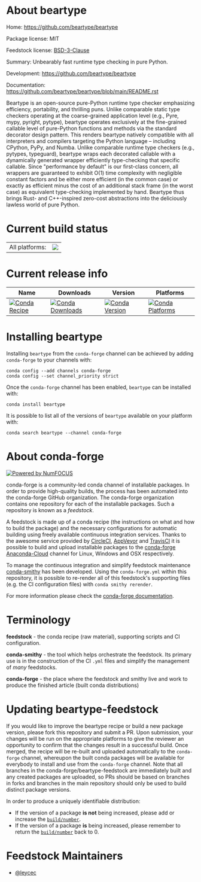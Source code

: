 About beartype
==============

Home: https://github.com/beartype/beartype

Package license: MIT

Feedstock license: [BSD-3-Clause](https://github.com/conda-forge/beartype-feedstock/blob/master/LICENSE.txt)

Summary: Unbearably fast runtime type checking in pure Python.

Development: https://github.com/beartype/beartype

Documentation: https://github.com/beartype/beartype/blob/main/README.rst

Beartype is an open-source pure-Python runtime type checker emphasizing
efficiency, portability, and thrilling puns. Unlike comparable static type
checkers operating at the coarse-grained application level (e.g., Pyre,
mypy, pyright, pytype), beartype operates exclusively at the fine-grained
callable level of pure-Python functions and methods via the standard
decorator design pattern. This renders beartype natively compatible with
all interpreters and compilers targeting the Python language – including
CPython, PyPy, and Numba. Unlike comparable runtime type checkers (e.g.,
pytypes, typeguard), beartype wraps each decorated callable with a
dynamically generated wrapper efficiently type-checking that specific
callable. Since "performance by default" is our first-class concern, all
wrappers are guaranteed to exhibit O(1) time complexity with negligible
constant factors and be either more efficient (in the common case) or
exactly as efficient minus the cost of an additional stack frame (in the
worst case) as equivalent type-checking implemented by hand. Beartype thus
brings Rust- and C++-inspired zero-cost abstractions into the deliciously
lawless world of pure Python.


Current build status
====================


<table><tr><td>All platforms:</td>
    <td>
      <a href="https://dev.azure.com/conda-forge/feedstock-builds/_build/latest?definitionId=9945&branchName=master">
        <img src="https://dev.azure.com/conda-forge/feedstock-builds/_apis/build/status/beartype-feedstock?branchName=master">
      </a>
    </td>
  </tr>
</table>

Current release info
====================

| Name | Downloads | Version | Platforms |
| --- | --- | --- | --- |
| [![Conda Recipe](https://img.shields.io/badge/recipe-beartype-green.svg)](https://anaconda.org/conda-forge/beartype) | [![Conda Downloads](https://img.shields.io/conda/dn/conda-forge/beartype.svg)](https://anaconda.org/conda-forge/beartype) | [![Conda Version](https://img.shields.io/conda/vn/conda-forge/beartype.svg)](https://anaconda.org/conda-forge/beartype) | [![Conda Platforms](https://img.shields.io/conda/pn/conda-forge/beartype.svg)](https://anaconda.org/conda-forge/beartype) |

Installing beartype
===================

Installing `beartype` from the `conda-forge` channel can be achieved by adding `conda-forge` to your channels with:

```
conda config --add channels conda-forge
conda config --set channel_priority strict
```

Once the `conda-forge` channel has been enabled, `beartype` can be installed with:

```
conda install beartype
```

It is possible to list all of the versions of `beartype` available on your platform with:

```
conda search beartype --channel conda-forge
```


About conda-forge
=================

[![Powered by NumFOCUS](https://img.shields.io/badge/powered%20by-NumFOCUS-orange.svg?style=flat&colorA=E1523D&colorB=007D8A)](http://numfocus.org)

conda-forge is a community-led conda channel of installable packages.
In order to provide high-quality builds, the process has been automated into the
conda-forge GitHub organization. The conda-forge organization contains one repository
for each of the installable packages. Such a repository is known as a *feedstock*.

A feedstock is made up of a conda recipe (the instructions on what and how to build
the package) and the necessary configurations for automatic building using freely
available continuous integration services. Thanks to the awesome service provided by
[CircleCI](https://circleci.com/), [AppVeyor](https://www.appveyor.com/)
and [TravisCI](https://travis-ci.com/) it is possible to build and upload installable
packages to the [conda-forge](https://anaconda.org/conda-forge)
[Anaconda-Cloud](https://anaconda.org/) channel for Linux, Windows and OSX respectively.

To manage the continuous integration and simplify feedstock maintenance
[conda-smithy](https://github.com/conda-forge/conda-smithy) has been developed.
Using the ``conda-forge.yml`` within this repository, it is possible to re-render all of
this feedstock's supporting files (e.g. the CI configuration files) with ``conda smithy rerender``.

For more information please check the [conda-forge documentation](https://conda-forge.org/docs/).

Terminology
===========

**feedstock** - the conda recipe (raw material), supporting scripts and CI configuration.

**conda-smithy** - the tool which helps orchestrate the feedstock.
                   Its primary use is in the construction of the CI ``.yml`` files
                   and simplify the management of *many* feedstocks.

**conda-forge** - the place where the feedstock and smithy live and work to
                  produce the finished article (built conda distributions)


Updating beartype-feedstock
===========================

If you would like to improve the beartype recipe or build a new
package version, please fork this repository and submit a PR. Upon submission,
your changes will be run on the appropriate platforms to give the reviewer an
opportunity to confirm that the changes result in a successful build. Once
merged, the recipe will be re-built and uploaded automatically to the
`conda-forge` channel, whereupon the built conda packages will be available for
everybody to install and use from the `conda-forge` channel.
Note that all branches in the conda-forge/beartype-feedstock are
immediately built and any created packages are uploaded, so PRs should be based
on branches in forks and branches in the main repository should only be used to
build distinct package versions.

In order to produce a uniquely identifiable distribution:
 * If the version of a package **is not** being increased, please add or increase
   the [``build/number``](https://docs.conda.io/projects/conda-build/en/latest/resources/define-metadata.html#build-number-and-string).
 * If the version of a package **is** being increased, please remember to return
   the [``build/number``](https://docs.conda.io/projects/conda-build/en/latest/resources/define-metadata.html#build-number-and-string)
   back to 0.

Feedstock Maintainers
=====================

* [@leycec](https://github.com/leycec/)

